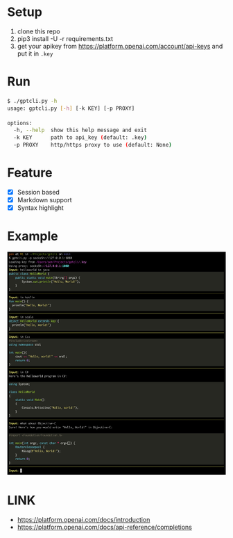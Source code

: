 # Setup

1. clone this repo
2. pip3 install -U -r requirements.txt
3. get your apikey from <https://platform.openai.com/account/api-keys> and put it in `.key`

# Run

```sh
$ ./gptcli.py -h
usage: gptcli.py [-h] [-k KEY] [-p PROXY]

options:
  -h, --help  show this help message and exit
  -k KEY      path to api_key (default: .key)
  -p PROXY    http/https proxy to use (default: None)
```

# Feature

- [x] Session based
- [x] Markdown support
- [x] Syntax highlight

# Example

![demo](./demo.jpg)


# LINK

- https://platform.openai.com/docs/introduction
- https://platform.openai.com/docs/api-reference/completions
